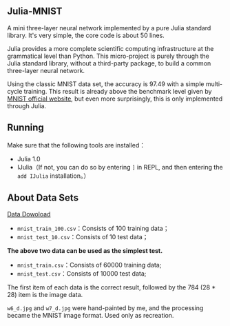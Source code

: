 ## Julia-MNIST

A mini three-layer neural network implemented by a pure Julia standard library. It's very simple, the core code is about 50 lines.

Julia provides a more complete scientific computing infrastructure at the grammatical level than Python. This micro-project is purely through the Julia standard library, without a third-party package, to build a common three-layer neural network.

Using the classic MNIST data set, the accuracy is 97.49 with a simple multi-cycle training. This result is already above the benchmark level given by [MNIST official website](http://yann.lecun.com/exdb/mnist/), but even more surprisingly, this is only implemented through Julia.


## Running

Make sure that the following tools are installed：
- Julia 1.0
- IJulia（If not, you can do so by entering `]` in REPL, and then entering the `add IJulia` installation。）


## About Data Sets

[Data Dowoload](https://drive.google.com/open?id=19MYq6yeO-qvVuEoFOrkr1Ophq4CgkRKq)

- `mnist_train_100.csv`：Consists of 100 training data；
- `mnist_test_10.csv`：Consists of 10 test data；

**The above two data can be used as the simplest test.**

- `mnist_train.csv`：Consists of 60000 training data;
- `mnist_test.csv`：Consists of 10000 test data;

The first item of each data is the correct result, followed by the 784 (28 \* 28) item is the image data.

`w6_d.jpg` and `w7_d.jpg` were hand-painted by me, and the processing became the MNIST image format. Used only as recreation.
